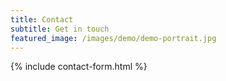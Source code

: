 ```yaml
---
title: Contact
subtitle: Get in touch
featured_image: /images/demo/demo-portrait.jpg
---
```


{% include contact-form.html %}
